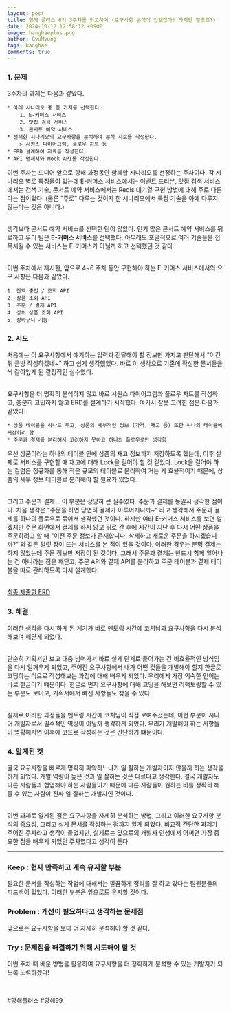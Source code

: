 ```yaml
---
layout:	post
title: 항해 플러스 6기 3주차를 회고하며 (요구사항 분석이 안됐잖아! 하지만 빨랐죠?)
date: 2024-10-12 12:58:12 +0900
image: hanghaeplus.png
author: GyuMyung
tags: hanghae
comments: true
---
```


### 1. 문제

3주차의 과제는 다음과 같았다.

```
* 아래 시나리오 중 한 가지를 선택한다.
    1. E-커머스 서비스
    2. 맛집 검색 서비스
    3. 콘서트 예약 서비스
* 선택한 시나리오의 요구사항을 분석하여 분석 자료를 작성한다.
    > 시퀀스 다이어그램, 플로우 차트 등
* ERD 설계하여 자료를 작성한다.
* API 명세서와 Mock API를 작성한다.
```

이번 주차는 드디어 앞으로 항해 과정동안 함께할 시나리오를 선정하는 주차이다. 각 시나리오 별로 특징들이 있는데 E-커머스 서비스에서는 이벤트 드리븐, 맛집 검색 서비스에서는 검색 기술, 콘서트 예약 서비스에서는 Redis 대기열 구현 방법에 대해 주로 다룬다는 점이었다. (물론 "주로" 다루는 것이지 한 시나리오에서 특정 기술을 아예 다루지 않는다는 것은 아니다.) <br/><br/>

생각보다 콘서트 예약 서비스를 선택한 팀이 많았다. 인기 많은 콘서트 예약 서비스를 뒤로하고 우리 팀은 **E-커머스 서비스**를 선택했다. 아무래도 포괄적으로 여러 기술들을 접목시킬 수 있는 서비스는 E-커머스가 아닐까 하고 선택했던 것 같다. <br/><br/>

이번 주차에서 제시한, 앞으로 4~6 주차 동안 구현해야 하는 E-커머스 서비스에서의 요구 사항은 다음과 같았다. <br/>

```
1. 잔액 충전 / 조회 API
2. 상품 조회 API
3. 주문 / 결제 API
4. 상위 상품 조회 API
5. 장바구니 기능
```

### **2. 시도**

처음에는 이 요구사항에서 얘기하는 입력과 전달해야 할 정보만 가지고 판단해서 "이건 뭐 금방 작성하겠네~" 하고 쉽게 생각했었다. 바로 이 생각으로 기존에 작성한 문서들을 싹 갈아엎게 된 결정적인 실수였다. <br/><br/>

요구사항을 더 명확히 분석하지 않고 바로 시퀀스 다이어그램과 플로우 차트를 작성하고, 충분히 고민하지 않고 ERD를 설계하기 시작했다. 여기서 잘못 고려한 점은 다음과 같았다. <br/>

```
* 상품 테이블을 하나로 두고, 상품의 세부적인 정보 (가격, 재고 등) 또한 하나의 테이블에 저장하려 함
* 주문과 결제를 분리해서 고려하지 못하고 하나의 플로우로만 생각함
```

우선 상품이라는 하나의 테이블 안에 상품의 재고 정보까지 저장하도록 했는데, 이후 실제로 서비스를 구현할 때 재고에 대해 Lock을 걸어야 할 것 같았다. Lock을 걸어야 하는 컬럼은 정규화를 통해 작은 규모의 테이블로 분리하여 거는 게 효율적이기 때문에, 상품의 세부 정보 테이블로 분리해야 할 필요가 있었다. <br/><br/>

그리고 주문과 결제... 이 부분은 상당히 큰 실수였다. 주문과 결제를 동일시 생각한 점이다. 처음 생각은 "주문을 하면 당연히 결제가 이루어지니까~" 라고 생각해서 주문과 결제를 하나의 플로우로 묶어서 생각했던 것이다. 하지만 여타 E-커머스 서비스를 보면 알겠지만 주문 화면에서 결제를 하지 않고 뒤로 간 후에 시간이 지난 후 다시 어떤 상품을 주문하려고 할 때 "이전 주문 정보가 존재합니다. 삭제하고 새로운 주문을 하시겠습니까?" 와 같은 알럿 창이 뜨는 서비스를 본 적이 있을 것이다. 이러한 경우는 분명 결제는 하지 않았는데 주문 정보만 저장이 된 것이다. 그래서 주문과 결제는 반드시 함께 일어나는 건 아니라는 점을 깨닫고, 주문 API와 결제 API를 분리하고 주문 테이블과 결제 테이블을 따로 관리하도록 다시 설계했다. <br/><br/>

[최종 제출한 ERD](https://github.com/lgm1007/hhplus_ecommerce/blob/feature/step6/docs/ERD.md) <br/>

### **3. 해결**

이러한 생각을 다시 하게 된 계기가 바로 멘토링 시간에 코치님과 요구사항을 다시 분석해보며 깨닫게 되었다. <br/><br/>

단순히 기획서만 보고 대충 넘어가서 바로 설계 단계로 들어가는 건 비효율적인 방식임을 다시 일깨우게 되었고, 주어진 요구사항에서 내가 어떤 것들을 개발해야 할지 한글로 코딩하는 식으로 작성해보는 과정에 대해 배우게 되었다. 우리에게 가장 익숙한 언어는 바로 한글이기 떄문이다. 한글로 먼저 요구사항에 대해 코딩을 해보면 리팩토링할 수 있는 부분도 보이고, 기획서에서 빠진 사항들도 찾을 수 있다. <br/><br/>

실제로 이러한 과정들을 멘토링 시간에 코치님이 직접 보여주셨는데, 이런 부분이 시니어 개발자로서 필수적인 역량이 아닐까 생각하게 되었다. 우리가 개발해야 하는 사항들이 명확해지면 이후에 코드로 작성하는 것은 간단하기 떄문이다. <br/>

### **4. 알게된 것**

결국 요구사항을 빠르게 명확히 파악하느냐가 일 잘하는 개발자이지 않을까 하는 생각을 하게 되었다. 개발 역량이 높은 것과 일 잘하는 것은 다르다고 생각한다. 결국 개발자도 다른 사람들과 협업해야 하는 사람들이기 때문에 다른 사람들이 원하는 바를 정확히 해줄 수 있는 사람이 진짜 일 잘하는 개발자인 것이다. <br/><br/>

이번 과제로 알게된 점은 요구사항을 자세히 분석하는 방법, 그리고 이러한 요구사항 분석의 중요성, 그리고 설계 문서를 작성하는 점까지 알게 되었다. 비교적 간단한 과제가 주어진 주차라고 생각이 들었지만, 실제로는 앞으로의 개발자 인생에서 어쩌면 가장 중요한 점을 배우게 되었던 주차였다고 생각이 든다.

---

### **Keep : 현재 만족하고 계속 유지할 부분**

필요한 문서를 작성하는 작업에 대해서는 깔끔하게 정리를 잘 하고 있다는 팀원분들의 피드백이 있었다. 이러한 부분은 앞으로도 유지할 것이다. <br/>

### **Problem : 개선이 필요하다고 생각하는 문제점**

앞으로는 요구사항을 보다 더 자세히 분석해야 할 것 같다. <br/>

### **Try : 문제점을 해결하기 위해 시도해야 할 것**

이번 주차 때 배운 방법을 활용하여 요구사항을 더 정확하게 분석할 수 있는 개발자가 되도록 노력하겠다! <br/>


<br/>

#항해플러스 #항해99
